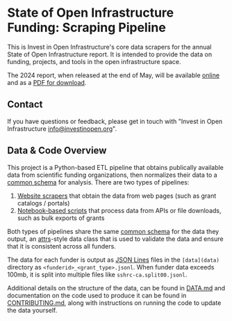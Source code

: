 # State of Open Infrastructure Funding: Scraping Pipeline

This is Invest in Open Infrastructure's core data scrapers for the annual State of Open Infrastructure report. It is intended to provide the data on funding, projects, and tools in the open infrastructure space.

The 2024 report, when released at the end of May, will be available [online](https://investinopen.org/state-of-open-infrastructure-2024) and as a [PDF for download](https://doi.org/10.5281/zenodo.10934089).

## Contact

If you have questions or feedback, please get in touch with "Invest in Open Infrastructure <info@investinopen.org>".

## Data & Code Overview

This project is a Python-based ETL pipeline that obtains publically available data from scientific funding organizations, then normalizes their data to a [common schema](oic_scrape/items.py) for analysis. There are two types of pipelines:

1. [Website scrapers](oic_scrape/spiders) that obtain the data from web pages (such as grant catalogs / portals)
2. [Notebook-based scripts](notebook_pipelines) that process data from APIs or file downloads, such as bulk exports of grants

Both types of pipelines share the same [common schema](oic_scrape/items.py) for the data they output, an [attrs](https://www.attrs.org/en/stable/)-style data class that is used to validate the data and ensure that it is consistent across all funders.

The data for each funder is output as [JSON Lines](https://jsonlines.org/) files in the `[data](data)` directory as `<funderid>_<grant_type>.jsonl`. When funder data exceeds 100mb, it is split into multiple files like `sshrc-ca.split00.jsonl`.

Additional details on the structure of the data, can be found in [DATA.md](DATA.md) and documentation on the code used to produce it can be found in [CONTRIBUTING.md](CONTRIBUTING.md), along with instructions on running the code to update the data yourself.
